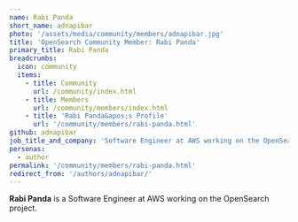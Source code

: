 ```yaml
---
name: Rabi Panda
short_name: adnapibar
photo: '/assets/media/community/members/adnapibar.jpg'
title: 'OpenSearch Community Member: Rabi Panda'
primary_title: Rabi Panda
breadcrumbs:
  icon: community
  items:
    - title: Community
      url: /community/index.html
    - title: Members
      url: /community/members/index.html
    - title: 'Rabi Panda&apos;s Profile'
      url: '/community/members/rabi-panda.html'
github: adnapibar
job_title_and_company: 'Software Engineer at AWS working on the OpenSearch project.'
personas:
  - author
permalink: '/community/members/rabi-panda.html'
redirect_from: '/authors/adnapibar/'
---
```


**Rabi Panda** is a Software Engineer at AWS working on the OpenSearch project.

